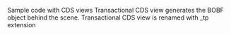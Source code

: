 Sample code with CDS views
Transactional CDS view generates the BOBF object behind the scene.
Transactional CDS view is renamed  with _tp extension